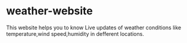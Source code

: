 # weather-website
This website helps you to know Live updates of weather conditions like temperature,wind speed,humidity in defferent locations.
